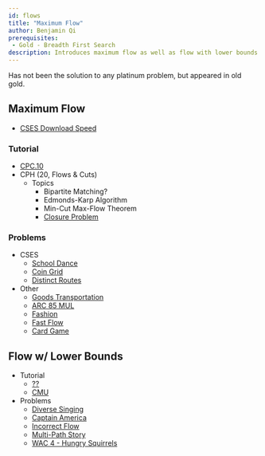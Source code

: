 ```yaml
---
id: flows
title: "Maximum Flow"
author: Benjamin Qi
prerequisites: 
 - Gold - Breadth First Search
description: Introduces maximum flow as well as flow with lower bounds.
---
```


Has not been the solution to any platinum problem, but appeared in old gold.

## Maximum Flow

 - [CSES Download Speed](https://cses.fi/problemset/task/1694)

### Tutorial

  - [CPC.10](https://github.com/SuprDewd/T-414-AFLV/tree/master/10_graphs_3_network_flow)
  - CPH (20, Flows & Cuts)
    - Topics
      - Bipartite Matching?
      - Edmonds-Karp Algorithm
      - Min-Cut Max-Flow Theorem
      - [Closure Problem](https://en.wikipedia.org/wiki/Closure_problem)

### Problems

  - CSES
    - [School Dance](https://cses.fi/problemset/task/1696)
    - [Coin Grid](https://cses.fi/problemset/task/1709)
    - [Distinct Routes](https://cses.fi/problemset/task/1711)
  - Other
    - [Goods Transportation](http://codeforces.com/problemset/problem/724/E) [](52)
    - [ARC 85 MUL](http://arc085.contest.atcoder.jp/tasks/arc085_c) [](67)
    - [Fashion](https://csacademy.com/contest/rmi-2017-day-1/task/fashion/statement/) [](95)
    - [Fast Flow](http://www.spoj.com/problems/FASTFLOW/) [](107)
    - [Card Game](http://codeforces.com/problemset/problem/808/F) [](135)

## Flow w/ Lower Bounds

  - Tutorial
    - [??](https://pdfs.semanticscholar.org/03a2/785783f43202925da70ae842eeda9cebd77e.pdf)
    - [CMU](https://www.cs.cmu.edu/~ckingsf/bioinfo-lectures/flowext.pdf)
  - Problems
    - [Diverse Singing](https://codeforces.com/group/ZFgXbZSjvp/contest/274398/problem/C)
    - [Captain America](https://codeforces.com/contest/704/problem/D)
    - [Incorrect Flow](https://codeforces.com/contest/708/problem/D)
    - [Multi-Path Story](https://atcoder.jp/contests/jag2013summer-day4/tasks/icpc2013summer_day4_i)  
    - [WAC 4 - Hungry Squirrels](https://dmoj.ca/problem/wac4p6)
